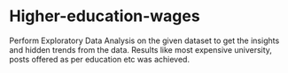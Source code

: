 # Higher-education-wages
Perform Exploratory Data Analysis on the given dataset to get the insights and hidden trends from the data.  Results like most expensive university, posts offered as per education etc  was achieved.
